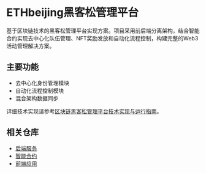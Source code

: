 # ETHbeijing黑客松管理平台

基于区块链技术的黑客松管理平台实现方案。项目采用前后端分离架构，结合智能合约实现去中心化队伍管理、NFT奖励发放和自动化流程控制，构建完整的Web3活动管理解决方案。

## 主要功能

- 去中心化身份管理模块
- 自动化流程控制模块
- 混合架构数据同步

详细技术实现请参考[区块链黑客松管理平台技术实现与运行指南](区块链黑客松管理平台技术实现与运行指南.md)。

## 相关仓库

- [后端服务](https://github.com/xyl2004/Hackathon_Project_backend)
- [智能合约](https://github.com/xyl2004/Hackathon_Project_contract) 
- [前端应用](https://github.com/xyl2004/Hackathon_Project_frontend) 